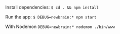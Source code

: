  Install dependencies:
 `$ cd . && npm install`

 Run the app:
 `$ DEBUG=newbrain:* npm start`

 With Nodemon
 `DEBUG=newbrain:* nodemon ./bin/www`
